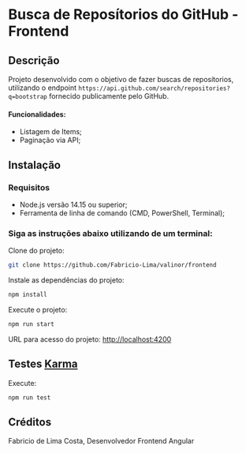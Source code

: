 # Busca de Reposítorios do GitHub - Frontend

## Descrição

Projeto desenvolvido com o objetivo de fazer buscas de reposítorios, utilizando o endpoint `https://api.github.com/search/repositories?q=bootstrap` fornecido publicamente pelo GitHub. 

#### Funcionalidades:

- Listagem de Items;
- Paginação via API;

## Instalação

### Requisitos
- Node.js versão 14.15 ou superior;
- Ferramenta de linha de comando (CMD, PowerShell, Terminal);

### Siga as instruções abaixo utilizando de um terminal:

Clone do projeto:

```sh
git clone https://github.com/Fabricio-Lima/valinor/frontend
```

Instale as dependências do projeto:

```sh
npm install
```

Execute o projeto:

```sh
npm run start
```

URL para acesso do projeto: [http://localhost:4200](http://localhost:4200)

## Testes [Karma](https://karma-runner.github.io)

Execute:

```sh
npm run test
```
## Créditos

Fabricio de Lima Costa, Desenvolvedor Frontend Angular
